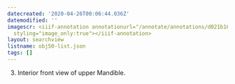 ```yaml
---
datecreated: '2020-04-26T00:06:44.036Z'
datemodified: ''
imagescr: <iiif-annotation annotationurl="/annotate/annotations/d021b16a-8751-11ea-8539-5254008afee6.json"
  styling="image_only:true"></iiif-annotation>
layout: searchview
listname: obj50-list.json
tags: []
---
```

3. Interior front view of upper Mandible.